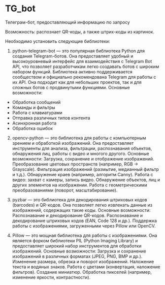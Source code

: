 # TG_bot
Телеграм-бот, предоставляющий информацию по запросу

Возможность: распознает QR-коды, а также штрих-коды из картинок.

Необходимо установить следующие библиотеки:

1. python-telegram-bot
 — это популярная библиотека Python для создания Telegram-ботов. Она предоставляет удобный и высокоуровневый интерфейс для взаимодействия с Telegram Bot API, что позволяет разработчикам легко создавать ботов с широким набором функций.
Библиотека активно поддерживается сообществом и официально рекомендована Telegram для работы с их API. Она подходит как для небольших проектов, так и для сложных ботов с продвинутыми функциями.
Основные возможности:
 - Обработка сообщений
- Команды и фильтры
- Работа с клавиатурами
- Отправка различных типов контента
- Асинхронная работа
- Обработка ошибок

2. opencv-python
 — это библиотека для работы с компьютерным зрением и обработкой изображений. Она предоставляет инструменты для анализа, фильтрации, распознавания объектов, обнаружения лиц, работы с видео и многого другого.
Основные возможности:
Загрузка, сохранение и отображение изображений.
Преобразование цветовых пространств (например, RGB → Grayscale).
Фильтрация изображений (размытие, медианный фильтр и т.д.).
Обнаружение краев (например, алгоритм Canny).
Работа с видео: захват с камеры, запись видео.
Обнаружение объектов, лиц и других элементов на изображении.
Работа с геометрическими преобразованиями (поворот, масштабирование).

3. pyzbar
 — это библиотека для декодирования штриховых кодов (barcodes) и QR-кодов. Она позволяет легко извлекать данные из изображений, содержащих такие коды.
Основные возможности:
Распознавание и декодирование QR-кодов.
Распознавание и декодирование штриховых кодов (EAN, Code 128 и др.).
Поддержка работы с изображениями, загруженными через Pillow или OpenCV.
 
4. Pillow
 — это мощная библиотека для работы с изображениями. Она является форком библиотеки PIL (Python Imaging Library) и предоставляет широкий набор инструментов для обработки изображений.
Основные возможности:
Загрузка и сохранение изображений в различных форматах (JPEG, PNG, BMP и др.).
Изменение размера, обрезка и поворот изображений.
Наложение текста и водяных знаков.
Работа с цветами (конвертация, наложение фильтров).
Создание миниатюр.
Обработка пикселей (например, изменение яркости, контрастности).

